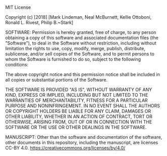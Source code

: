 MIT License

Copyright (c) [2018] [Mark Lindeman, Neal McBurnett, Kellie Ottoboni, Ronald L. Rivest, Philip B.~Stark]

SOFTWARE:
Permission is hereby granted, free of charge, to any person obtaining a copy
of this software and associated documentation files (the "Software"), to deal
in the Software without restriction, including without limitation the rights
to use, copy, modify, merge, publish, distribute, sublicense, and/or sell
copies of the Software, and to permit persons to whom the Software is
furnished to do so, subject to the following conditions:

The above copyright notice and this permission notice shall be included in all
copies or substantial portions of the Software.

THE SOFTWARE IS PROVIDED "AS IS", WITHOUT WARRANTY OF ANY KIND, EXPRESS OR
IMPLIED, INCLUDING BUT NOT LIMITED TO THE WARRANTIES OF MERCHANTABILITY,
FITNESS FOR A PARTICULAR PURPOSE AND NONINFRINGEMENT. IN NO EVENT SHALL THE
AUTHORS OR COPYRIGHT HOLDERS BE LIABLE FOR ANY CLAIM, DAMAGES OR OTHER
LIABILITY, WHETHER IN AN ACTION OF CONTRACT, TORT OR OTHERWISE, ARISING FROM,
OUT OF OR IN CONNECTION WITH THE SOFTWARE OR THE USE OR OTHER DEALINGS IN THE
SOFTWARE.

MANUSCRIPT:
Other than the software and documentation of the software, other documents in this repository, including the manuscript, are licenses CC-BY 4.0.
https://creativecommons.org/licenses/by/4.0/

